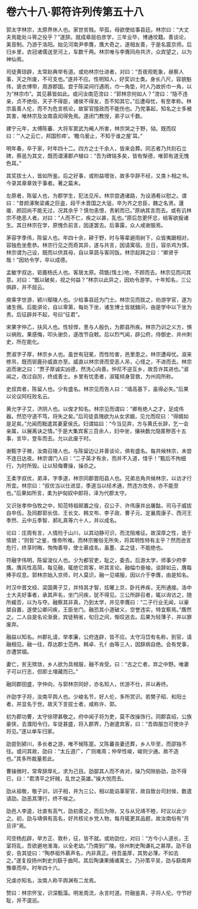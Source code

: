 # 卷六十八·郭符许列传第五十八

郭太字林宗，太原界休人也。家世贫贱。早孤，母欲使给事县廷。林宗曰：“大丈夫焉能处斗筲之役乎？”遂辞。就成皋屈伯彦学，三年业毕，博通坟籍。善谈论，美音制。乃游于洛阳。始见河南尹李膺，膺大奇之，遂相友善，于是名震京师。后归乡里，衣冠诸儒送至河上，车数千两。林宗唯与李膺同舟共济，众宾望之，以为神仙焉。

司徒黄琼辟，太常赵典举有道。或劝林宗仕进者，对曰：“吾夜观乾象，昼察人事，天之所废，不可支也。”遂并不应。性明知人，好奖训士类。身长八尺，容貌魁伟，褒衣博带，周游郡国。尝于陈梁间行遇雨，巾一角垫，时人乃故折巾一角，以为“林宗巾”。其见慕皆如此。或问汝南范滂曰：“郭林宗何如人？”滂曰：“隐不违亲，贞不绝俗，天子不得臣，诸侯不得友，吾不知其它。”后遭母忧，有至孝称。林宗虽善人伦，而不为危言核论，故宦官擅政而不能伤也。乃党事起，知名之士多被其害，唯林宗及汝南袁闳得免焉。遂闭门教授，弟子以千数。

建宁元年，太傅陈蕃、大将军窦武为阉人所害，林宗哭之于野，恸。既而叹曰：“‘人之云亡，邦国殄瘁’。‘瞻乌爰止，不知于谁之屋’耳。”

明年春，卒于家，时年四十二。四方之士千余人，皆来会葬。同志者乃共刻石立碑，蔡邕为其文，既而谓涿郡卢植曰：“吾为碑铭多矣，皆有惭德，唯郭有道无愧色耳。”

其奖拔士人，皆如所鉴。后之好事，或附益增张，故多华辞不经，又类卜相之书。今录其章章效于事者。著之篇末。

左原者，陈留人也，为郡学生，犯法见斥。林宗尝遇诸路，为设酒肴以慰之。谓曰：“昔颜涿聚梁甫之巨盗，段干木晋国之大驵，卒为齐之忠臣，魏之名贤。蘧瑗、颜回尚不能无过，况其余乎？慎勿恚恨，责躬而已。”原纳其言而去。或有讥林宗不绝恶人者。对曰：“人而不仁，疾之以甚，乱也。”原后忽更怀忿，结客欲报诸生。其日林宗在学，原愧负前言，因遂罢去。后事露，众人咸谢服焉。

茅容字季伟，陈留人也。年四十余，耕于野，时与等辈避雨树下，众皆夷踞相对，容独危坐愈恭。林宗行见之而奇其异，遂与共言，因请寓宿。旦日，容杀鸡为馔，林宗谓为己设，既而以供其母，自以草蔬与客同饭。林宗起拜之曰：“卿贤乎哉！”因劝令学，卒以成德。

孟敏字叔达，钜鹿杨氏人也。客居太原。荷甑{惰土}地，不顾而去。林宗见而问其意。对曰：“甑以破矣，视之何益？”林宗以此异之，因劝令游学。十年知名，三公俱辟，并不屈云。

庾乘字世游，颍川鄢陵人也。少给事县廷为门士。林宗见而拔之，劝游学官，遂为诸生佣。后能讲论，自以卑第，每处下坐，诸生博士皆就雠问，由是学中以下坐为贵。后征辟并不起，号曰“征君”。

宋果字仲乙，扶风人也。性轻悍，憙与人殷仇，为郡县所疾。林宗乃训之义方，惧以祸败。果感悔，叩头谢负，遂改节自敕。后以烈气闻，辟公府，侍御史、并州刺史，所在能化。

贾淑字子厚，林宗乡人也。虽世有冠冕，而性险害，邑里患之。林宗遭母忧。淑来修吊，既而钜鹿孙威直亦至。威直以林宗贤而受恶人吊，心怪之，不进而去。林宗追而谢之曰：“贾子厚诚实凶德，然洗心向善。仲尼不逆互乡，故吾许其进也。”淑闻之，改过自厉，终成善士。乡里有忧患者，淑辄倾身营救，为州闾所称。

史叔宾者，陈留人也。少有盛名。林宗见而告人曰：“墙高基下，虽得必失。”后果以论议阿枉败名云。

黄允字子艾，济阴人也。以俊才知名。林宗见而谓曰：“卿有绝人之才，足成伟器。然恐守道不笃，将失之矣。”后司徒袁隗欲为从女求姻，见允而叹曰：“得婿如是足矣。”允闻而黜遣其妻夏侯氏。妇谓姑曰：“今当见弃，方与黄氏长辞，乞一会亲属，以展离诀之情。”于是大集宾客三百余人，妇中坐，攘袂数允隐匿秽恶十五事，言毕，登车而去。允以此废于时。

谢甄字子微，汝南召陵人也。与陈留边让并善谈论，俱有盛名。每共候林宗，未尝不连日达夜。林宗谓门人曰：“二子英才有余，而并不入道，惜乎！”甄后不拘细行，为时所毁。让以轻侮曹操，操杀之。

王柔字叔优，弟泽，字季道，林宗同郡晋阳县人也。兄弟总角共候林宗，以访才行所宜。林宗曰：“叔优当以仕进显，季道当以经术通，然违方改务，亦不能至也。”后果如所言，柔为护匈奴中郎将，泽为代郡太守。

又识张孝仲刍牧之中，知范特祖邮置之役，召公子、许伟康并出屠酤，司马子威拔自卒伍，及同郡郭长信、王长文、韩文布、李子政、曹子元、定襄周康子、西河王季然、云中丘季智、郝礼真等六十人，并以成名。

论曰：庄周有言，人情险于山川，以其动静可识，而沈阻难征。故深厚之性，诡于情貌；“则哲”之鉴，惟帝所难。而林宗雅俗无所失，将其明性特有主乎？然而逊言危行，终享时晦，恂恂善导，使士慕成名，虽墨、孟之徒，不能绝也。

符融字伟明，陈留浚仪人也。少为都官吏，耻之，委去。后游太学，师事少府李膺。膺风性高简，每见融，辄绝它宾客，听其言论。融幅巾奋袖，谈辞如云，膺每捧手叹息。郭林宗始入京师，时人莫识，融一见嗟服，因以介于李膺，由是知名。

时汉中晋文经、梁国黄子艾，并恃其才智，炫曜上京，卧托养疾，无所通接。洛中士大夫好事者，承其声名，坐门问疾，犹不得见。三公所辟召者，辄以询访之，随所臧否，以为与夺。融察其非真，乃到太学，并见李膺曰：“二子行业无闻，以豪桀自置，遂使公卿问疾，王臣坐门。融恐其小道破义，空誉违实，特宜察焉。”膺然之。二人自是名论渐衰，宾徒稍省，旬日之间，惭叹逃去。后果为轻薄子，并以罪废弃。

融益以知名。州郡礼请，举孝廉，公府连辟，皆不应。太守冯岱有名称，到官，请融相见。融一往，荐达郡士范冉、韩卓、孔亻由等三人，因辞病自绝。会有党事，亦遭禁锢。

妻亡，贫无殡敛，乡人欲为具棺服，融不肯受。曰：“古之亡者，弃之中野。唯妻子可以行志，但即土埋藏而已。”

融同郡田盛，字仲向，与郭林宗同好，亦名知人，优游不仕，并以寿终。

许劭字子将，汝南平舆人也。少峻名节，好人伦，多所赏识。若樊子昭、和阳士者，并显名于世。故天下言拔士者，咸称许、郭。

初为郡功曹，太守徐璆甚敬之。府中闻子将为吏，莫不改操饰行。同郡袁绍，公族豪侠，去濮阳令归，车徒甚盛，将入郡界，乃谢遣宾客，曰：“吾舆服岂可使许子将见。”遂以单车归家。

劭尝到颍川，多长者之游，唯不候陈寔。又陈蕃丧妻还葬，乡人毕至，而邵独不往。或问其故，劭曰：“太丘道广，广则难周；仲举性峻，峻则少通。故不造也。”其多所裁量若此。

曹操微时，常卑辞厚礼，求为己目。劭鄙其人而不肯对，操乃伺隙胁劭，劭不得已，曰：“君清平之奸贼，乱世之英雄。”操大悦而去。

劭从祖敬，敬子训，训子相，并为三公，相以能谄事宦官，故自致台司封侯，数遣请劭。劭恶其薄行，终不候之。

劭邑人李逵，壮直有高气，劭初善之，而后为隙，又与从兄靖不睦，时议以此少之。初，劭与靖俱有高名，好共核论乡党人物，每月辄更其品题，故汝南俗有“月旦评”焉。

司空杨彪辟，举方正、敦朴，征，皆不就。或劝劭仕，对曰：“方今小人道长，王室将乱，吾欲避地淮海，以全老幼。”乃南到广陵。徐州刺史陶谦礼之甚厚。劭不自安，告其徒曰：“陶恭祖外慕声名，内非真正。待吾虽厚，其势必薄。不如去之。”遂复投扬州刺史刘繇于曲阿。其后陶谦果捕诸寓士。乃孙策平吴，劭与繇南奔豫章而卒。时年四十六。

兄虔亦知名，汝南人称平舆渊有二龙焉。

赞曰：林宗怀宝，识深甄藻。明发周流，永言时道。符融鉴真，子将人伦。守节好耻，并不逡巡。
